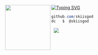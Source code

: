 [![Typing SVG](https://readme-typing-svg.herokuapp.com?font=Fira+Code&pause=1000&color=FFFFFF&center=true&width=435&lines=skiisgod+%7C%7C+p3x.7;Future+software+engineer)](https://git.io/typing-svg)
<img align="left" src="https://upload.wikimedia.org/wikipedia/commons/thumb/3/34/Red_star.svg/220px-Red_star.svg.png" width="147"/> 

```csharp
github.com/skiisgod
dc   $  @skiisgod
```
&zwnj; 
&zwnj; 
![](https://komarev.com/ghpvc/?username=skiisgod&color=grey)
